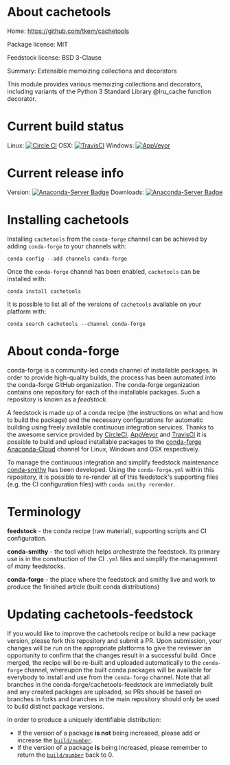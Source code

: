 About cachetools
================

Home: https://github.com/tkem/cachetools

Package license: MIT

Feedstock license: BSD 3-Clause

Summary: Extensible memoizing collections and decorators

This module provides various memoizing collections and decorators, including variants of the Python 3 Standard Library @lru_cache function decorator.


Current build status
====================

Linux: [![Circle CI](https://circleci.com/gh/conda-forge/cachetools-feedstock.svg?style=shield)](https://circleci.com/gh/conda-forge/cachetools-feedstock)
OSX: [![TravisCI](https://travis-ci.org/conda-forge/cachetools-feedstock.svg?branch=master)](https://travis-ci.org/conda-forge/cachetools-feedstock)
Windows: [![AppVeyor](https://ci.appveyor.com/api/projects/status/github/conda-forge/cachetools-feedstock?svg=True)](https://ci.appveyor.com/project/conda-forge/cachetools-feedstock/branch/master)

Current release info
====================
Version: [![Anaconda-Server Badge](https://anaconda.org/conda-forge/cachetools/badges/version.svg)](https://anaconda.org/conda-forge/cachetools)
Downloads: [![Anaconda-Server Badge](https://anaconda.org/conda-forge/cachetools/badges/downloads.svg)](https://anaconda.org/conda-forge/cachetools)

Installing cachetools
=====================

Installing `cachetools` from the `conda-forge` channel can be achieved by adding `conda-forge` to your channels with:

```
conda config --add channels conda-forge
```

Once the `conda-forge` channel has been enabled, `cachetools` can be installed with:

```
conda install cachetools
```

It is possible to list all of the versions of `cachetools` available on your platform with:

```
conda search cachetools --channel conda-forge
```


About conda-forge
=================

conda-forge is a community-led conda channel of installable packages.
In order to provide high-quality builds, the process has been automated into the
conda-forge GitHub organization. The conda-forge organization contains one repository
for each of the installable packages. Such a repository is known as a *feedstock*.

A feedstock is made up of a conda recipe (the instructions on what and how to build
the package) and the necessary configurations for automatic building using freely
available continuous integration services. Thanks to the awesome service provided by
[CircleCI](https://circleci.com/), [AppVeyor](http://www.appveyor.com/)
and [TravisCI](https://travis-ci.org/) it is possible to build and upload installable
packages to the [conda-forge](https://anaconda.org/conda-forge)
[Anaconda-Cloud](http://docs.anaconda.org/) channel for Linux, Windows and OSX respectively.

To manage the continuous integration and simplify feedstock maintenance
[conda-smithy](http://github.com/conda-forge/conda-smithy) has been developed.
Using the ``conda-forge.yml`` within this repository, it is possible to re-render all of
this feedstock's supporting files (e.g. the CI configuration files) with ``conda smithy rerender``.


Terminology
===========

**feedstock** - the conda recipe (raw material), supporting scripts and CI configuration.

**conda-smithy** - the tool which helps orchestrate the feedstock.
                   Its primary use is in the construction of the CI ``.yml`` files
                   and simplify the management of *many* feedstocks.

**conda-forge** - the place where the feedstock and smithy live and work to
                  produce the finished article (built conda distributions)


Updating cachetools-feedstock
=============================

If you would like to improve the cachetools recipe or build a new
package version, please fork this repository and submit a PR. Upon submission,
your changes will be run on the appropriate platforms to give the reviewer an
opportunity to confirm that the changes result in a successful build. Once
merged, the recipe will be re-built and uploaded automatically to the
`conda-forge` channel, whereupon the built conda packages will be available for
everybody to install and use from the `conda-forge` channel.
Note that all branches in the conda-forge/cachetools-feedstock are
immediately built and any created packages are uploaded, so PRs should be based
on branches in forks and branches in the main repository should only be used to
build distinct package versions.

In order to produce a uniquely identifiable distribution:
 * If the version of a package **is not** being increased, please add or increase
   the [``build/number``](http://conda.pydata.org/docs/building/meta-yaml.html#build-number-and-string).
 * If the version of a package **is** being increased, please remember to return
   the [``build/number``](http://conda.pydata.org/docs/building/meta-yaml.html#build-number-and-string)
   back to 0.
